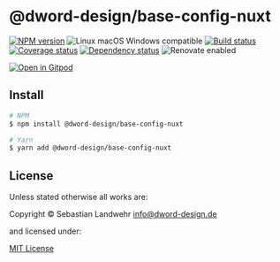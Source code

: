 <!-- TITLE/ -->
# @dword-design/base-config-nuxt
<!-- /TITLE -->

<!-- BADGES/ -->
[![NPM version](https://img.shields.io/npm/v/@dword-design/base-config-nuxt.svg)](https://npmjs.org/package/@dword-design/base-config-nuxt)
![Linux macOS Windows compatible](https://img.shields.io/badge/os-linux%20%7C%C2%A0macos%20%7C%C2%A0windows-blue)
[![Build status](https://img.shields.io/github/workflow/status/dword-design/base-config-nuxt/build)](https://github.com/dword-design/base-config-nuxt/actions)
[![Coverage status](https://img.shields.io/coveralls/dword-design/base-config-nuxt)](https://coveralls.io/github/dword-design/base-config-nuxt)
[![Dependency status](https://img.shields.io/david/dword-design/base-config-nuxt)](https://david-dm.org/dword-design/base-config-nuxt)
![Renovate enabled](https://img.shields.io/badge/renovate-enabled-brightgreen)

[![Open in Gitpod](https://gitpod.io/button/open-in-gitpod.svg)](https://gitpod.io/#https://github.com/dword-design/base-config-nuxt)
<!-- /BADGES -->

<!-- DESCRIPTION/ -->

<!-- /DESCRIPTION -->

<!-- INSTALL/ -->
## Install

```bash
# NPM
$ npm install @dword-design/base-config-nuxt

# Yarn
$ yarn add @dword-design/base-config-nuxt
```
<!-- /INSTALL -->


<!-- LICENSE/ -->
## License

Unless stated otherwise all works are:

Copyright &copy; Sebastian Landwehr <info@dword-design.de>

and licensed under:

[MIT License](https://opensource.org/licenses/MIT)
<!-- /LICENSE -->
